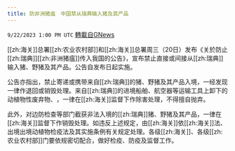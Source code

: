 ```yaml
---
title: 防非洲猪瘟　中国禁从瑞典输入猪及其产品
---
```

`9/22/2023 1:00 PM UTC` [轉載自GNews](https://gnews.org/articles/1726752)

[[zh:海关]]总署[[zh:农业农村部]]和[[zh:海关]]总署周三（20日）发布《关於防止[[zh:瑞典]][[zh:非洲猪瘟]]传入我国的公告》，宣布禁止直接或间接从[[zh:瑞典]]输入猪、野猪及其产品。公告自发布日起实施。

公告亦指出，禁止寄递或携带来自[[zh:瑞典]]的猪、野猪及其产品入境，一经发现一律作退回或销毁处理。来自[[zh:瑞典]]的进境船舶、航空器等运输工具上卸下的动植物性废弃物、​​​​​，一律在[[zh:海关]]监督下作除害处理，不得擅自抛弃。

此外，对边防检查等部门截获非法入境的[[zh:瑞典]]猪、野猪及其产品，一律在[[zh:海关]]监督下作销毁处理。如违反上述规定，由[[zh:海关]]依[[zh:海关]]法、出境出境动植物检疫法及其实施条例有关规定处理。各级[[zh:海关]]、各级[[zh:农业农村部]]门要依规密切配合，做好检疫、防疫及监督工作。
